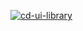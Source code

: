 [![cd-ui-library](https://github.com/pardeep16/cdr-ui-library/actions/workflows/build.yml/badge.svg?branch=master)](https://github.com/pardeep16/cdr-ui-library/actions/workflows/build.yml)
